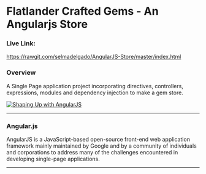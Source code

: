 # Flatlander Crafted Gems - An Angularjs Store

### Live Link: 
https://rawgit.com/selmadelgado/AngularJS-Store/master/index.html


### Overview

A Single Page application project incorporating directives, controllers, expressions, modules and dependency injection to make a gem store. 


[![Shaping Up with AngularJS](https://photos.app.goo.gl/zNivuZN1nMDjumec7)](https://www.youtube.com/watch?v=9Au3Rx2fDf4&feature=youtu.be "Shaping Up with AngularJS")


- - -

### Angular.js

AngularJS is a JavaScript-based open-source front-end web application framework mainly maintained by Google and by a community of individuals and corporations to address many of the challenges encountered in developing single-page applications.

- - -


